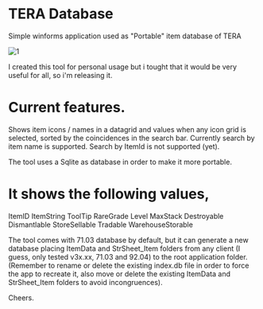 # TERA Database
Simple winforms application used as "Portable" item database of TERA

![1](https://i.ibb.co/r6QCXJr/Screenshot-294.png)

I created this tool for personal usage but i tought that it would be very useful for all, so i'm releasing it.

# Current features.

Shows item icons / names in a datagrid and values when any icon grid is selected, sorted by the coincidences in the search bar. Currently search by item name is supported. Search by ItemId is not supported (yet).

The tool uses a Sqlite as database in order to make it more portable.

# It shows the following values,

ItemID
ItemString
ToolTip
RareGrade
Level
MaxStack
Destroyable
Dismantlable
StoreSellable
Tradable
WarehouseStorable

The tool comes with 71.03 database by default, but it can generate a new database placing ItemData and StrSheet_Item folders from any client (I guess, only tested v3x.xx, 71.03 and 92.04) to the root application folder. (Remember to rename or delete the existing index.db file in order to force the app to recreate it, also move or delete the existing ItemData and StrSheet_Item folders to avoid incongruences).

Cheers.
